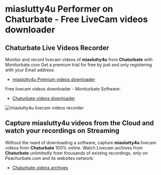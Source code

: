 # miaslutty4u Performer on Chaturbate - Free LiveCam videos downloader

## Chaturbate Live Videos Recorder

Monitor and record livecam videos of **miaslutty4u** from **Chaturbate** with Moniturbate.com
Get a premium trial for free by just and only registering with your Email address:
* [miaslutty4u Premium videos downloader](https://moniturbate.com/request-demo-licence-key.html)

Free livecam videos downloader - Moniturbate Software:
* [Chaturbate videos downloader](https://moniturbate.com/moniturbate-download-software.html)

![miaslutty4u livecam videos recorder](https://peachurnet.com/templates/moniturbate-software.png)


## Capture miaslutty4u videos from the Cloud and watch your recordings on Streaming

Without the need of downloading a software, capture **miaslutty4u** livecam videos from **Chaturbate** 100% online.
Watch Livecam archives from **Chaturbate** unlimitedly from thousands of existing recordings, only on Peachurbate.com and its websites network:
* [Chaturbate videos archives](https://peachurnet.com/)